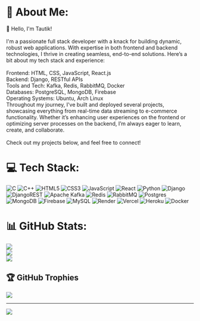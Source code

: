# 💫 About Me:
👋 Hello, I'm Tautik!<br><br>I'm a passionate full stack developer with a knack for building dynamic, robust web applications. With expertise in both frontend and backend technologies, I thrive in creating seamless, end-to-end solutions. Here’s a bit about my tech stack and experience:<br><br>Frontend: HTML, CSS, JavaScript, React.js<br>Backend: Django, RESTful APIs<br>Tools and Tech: Kafka, Redis, RabbitMQ, Docker<br>Databases: PostgreSQL, MongoDB, Firebase<br>Operating Systems: Ubuntu, Arch Linux<br>Throughout my journey, I've built and deployed several projects, showcasing everything from real-time data streaming to e-commerce functionality. Whether it’s enhancing user experiences on the frontend or optimizing server processes on the backend, I’m always eager to learn, create, and collaborate.<br><br>Check out my projects below, and feel free to connect!



# 💻 Tech Stack:
![C](https://img.shields.io/badge/c-%2300599C.svg?style=for-the-badge&logo=c&logoColor=white) ![C++](https://img.shields.io/badge/c++-%2300599C.svg?style=for-the-badge&logo=c%2B%2B&logoColor=white) ![HTML5](https://img.shields.io/badge/html5-%23E34F26.svg?style=for-the-badge&logo=html5&logoColor=white) ![CSS3](https://img.shields.io/badge/css3-%231572B6.svg?style=for-the-badge&logo=css3&logoColor=white) ![JavaScript](https://img.shields.io/badge/javascript-%23323330.svg?style=for-the-badge&logo=javascript&logoColor=%23F7DF1E) ![React](https://img.shields.io/badge/react-%2320232a.svg?style=for-the-badge&logo=react&logoColor=%2361DAFB) ![Python](https://img.shields.io/badge/python-3670A0?style=for-the-badge&logo=python&logoColor=ffdd54) ![Django](https://img.shields.io/badge/django-%23092E20.svg?style=for-the-badge&logo=django&logoColor=white) ![DjangoREST](https://img.shields.io/badge/DJANGO-REST-ff1709?style=for-the-badge&logo=django&logoColor=white&color=ff1709&labelColor=gray) ![Apache Kafka](https://img.shields.io/badge/Apache%20Kafka-000?style=for-the-badge&logo=apachekafka) ![Redis](https://img.shields.io/badge/redis-%23DD0031.svg?style=for-the-badge&logo=redis&logoColor=white) ![RabbitMQ](https://img.shields.io/badge/rabbitmq-FF6600?style=for-the-badge&logo=rabbitmq&logoColor=white) ![Postgres](https://img.shields.io/badge/postgres-%23316192.svg?style=for-the-badge&logo=postgresql&logoColor=white) ![MongoDB](https://img.shields.io/badge/MongoDB-%234ea94b.svg?style=for-the-badge&logo=mongodb&logoColor=white) ![Firebase](https://img.shields.io/badge/firebase-a08021?style=for-the-badge&logo=firebase&logoColor=ffcd34) ![MySQL](https://img.shields.io/badge/mysql-4479A1.svg?style=for-the-badge&logo=mysql&logoColor=white) ![Render](https://img.shields.io/badge/Render-%46E3B7.svg?style=for-the-badge&logo=render&logoColor=white) ![Vercel](https://img.shields.io/badge/vercel-%23000000.svg?style=for-the-badge&logo=vercel&logoColor=white) ![Heroku](https://img.shields.io/badge/heroku-%23430098.svg?style=for-the-badge&logo=heroku&logoColor=white) ![Docker](https://img.shields.io/badge/docker-%230db7ed.svg?style=for-the-badge&logo=docker&logoColor=white)
# 📊 GitHub Stats:
![](https://github-readme-stats.vercel.app/api?username=Tautik05&theme=dark&hide_border=false&include_all_commits=false&count_private=false)<br/>
![](https://github-readme-streak-stats.herokuapp.com/?user=Tautik05&theme=dark&hide_border=false)<br/>
![](https://github-readme-stats.vercel.app/api/top-langs/?username=Tautik05&theme=dark&hide_border=false&include_all_commits=false&count_private=false&layout=compact)

## 🏆 GitHub Trophies
![](https://github-profile-trophy.vercel.app/?username=Tautik05&theme=radical&no-frame=false&no-bg=true&margin-w=4)

---
[![](https://visitcount.itsvg.in/api?id=Tautik05&icon=0&color=0)](https://visitcount.itsvg.in)

<!-- Proudly created with GPRM ( https://gprm.itsvg.in ) -->
